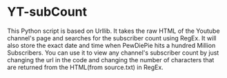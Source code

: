 # YT-subCount
This Python script is based on Urllib. It takes the raw HTML of the Youtube channel's page and searches for the subscriber count using RegEx. It will also store the exact date and time when PewDiePie hits a hundred Million Subscribers.
You can use it to view any channel's subscriber count by just changing the url in the code and changing the number of characters that are returned from the HTML(from source.txt) in RegEx.
